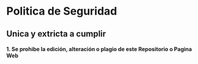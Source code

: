 # Politica de Seguridad

## Unica y extricta a cumplir

#### 1. Se prohibe la edición, alteración o plagio de este Repositorio o Pagina Web
